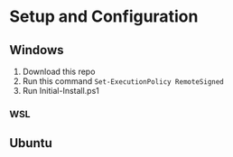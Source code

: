 # Setup and Configuration

## Windows

1. Download this repo
2. Run this command `Set-ExecutionPolicy RemoteSigned`
3. Run Initial-Install.ps1

### WSL

## Ubuntu